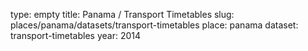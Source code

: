 type: empty
title: Panama / Transport Timetables
slug: places/panama/datasets/transport-timetables
place: panama
dataset: transport-timetables
year: 2014
